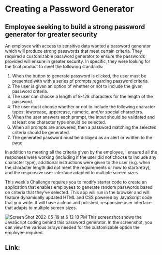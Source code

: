# Creating a Password Generator

## Employee seeking to build a strong password generator for greater security

An employee with access to sensitive data wanted a password generator which will produce strong passwords that meet certain criteria. They required a customizable password generator to ensure the passwords provided will ensure in greater security. In specific, they were looking for the final product to meet the following standards:
1. When the button to generate password is clicked, the user must be presented with with a series of prompts regarding password criteria.
2. The user is given an option of whether or not to include the given password criteria.
3. The user can choose a length of 8-128 characters for the length of the password.
4. The user must choose whether or not to include the following character types: lowercase, uppercase, numeric, and/or special characters.
5. When the user answers each prompt, the input should be validated and at least one character type should be selected.
6. When all prompts are answered, then a password matching the selected criteria should be generated.
7. The generated password must be dislayed as an alert or written to the page.

In addition to meeting all the criteria given by the employee, I ensured all the responses were working (including if the user did not choose to include any character type), additional instructions were given to the user (e.g. when the character length did not meet the requirements or how to start/retry), and the responsive user interface adapted to multiple screen sizes.

This week's Challenge requires you to modify starter code to create an application that enables employees to generate random passwords based on criteria that they’ve selected. This app will run in the browser and will feature dynamically updated HTML and CSS powered by JavaScript code that you write. It will have a clean and polished, responsive user interface that adapts to multiple screen sizes.

![Screen Shot 2022-05-19 at 6 12 10 PM](https://user-images.githubusercontent.com/64749332/169416092-1382a30b-932c-4c08-976d-93c4abd307ab.png)
This screenshot shows the JavaScript coding behind this password generator. In the screenshot, you can view the various arrays needed for the customizable option the employee required.

## Link: 


